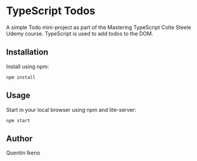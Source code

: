 # TypeScript Todos

A simple Todo mini-project as part of the Mastering TypeScript Colte Steele Udemy course. TypeScript is used to add todos to the DOM.

## Installation

Install using npm:

```
npm install
```

## Usage

Start in your local browser using npm and lite-server:

```
npm start
```

## Author

Quentin Ikeno
